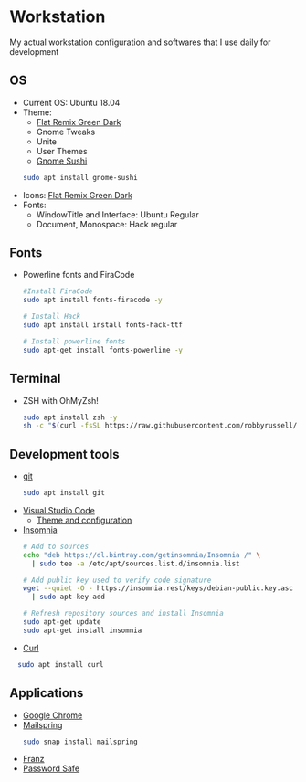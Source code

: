 # Workstation

My actual workstation configuration and softwares that I use daily for development

## OS

- Current OS: Ubuntu 18.04
- Theme: 
  - [Flat Remix Green Dark]()
  - Gnome Tweaks
  - Unite
  - User Themes
  - [Gnome Sushi]()
  ```bash
  sudo apt install gnome-sushi
  ```
- Icons: [Flat Remix Green Dark]()
- Fonts: 
  - WindowTitle and Interface: Ubuntu Regular
  - Document, Monospace: Hack regular


## Fonts
- Powerline fonts and FiraCode
  ```bash
  #Install FiraCode
  sudo apt install fonts-firacode -y
  
  # Install Hack
  sudo apt install install fonts-hack-ttf
  
  # Install powerline fonts
  sudo apt-get install fonts-powerline -y
  ```

## Terminal
- ZSH with OhMyZsh!
  ```bash
  sudo apt install zsh -y
  sh -c "$(curl -fsSL https://raw.githubusercontent.com/robbyrussell/oh-my-zsh/master/tools/install.sh)"
  ```
  

## Development tools

- [git]()
  ```bash
  sudo apt install git
  ```
- [Visual Studio Code](https://code.visualstudio.com/download)
  - [Theme and configuration](https://github.com/cjcbusatto/vscode-settings)
- [Insomnia]()
  ```bash
  # Add to sources
  echo "deb https://dl.bintray.com/getinsomnia/Insomnia /" \
    | sudo tee -a /etc/apt/sources.list.d/insomnia.list

  # Add public key used to verify code signature
  wget --quiet -O - https://insomnia.rest/keys/debian-public.key.asc \
    | sudo apt-key add -

  # Refresh repository sources and install Insomnia
  sudo apt-get update
  sudo apt-get install insomnia
  ```
- [Curl]()
```bash
  sudo apt install curl
```

## Applications
- [Google Chrome]()
- [Mailspring](https://getmailspring.com/)
  ```bash
  sudo snap install mailspring
  ```
- [Franz](https://meetfranz.com/)
- [Password Safe](https://pwsafe.org/)
 

